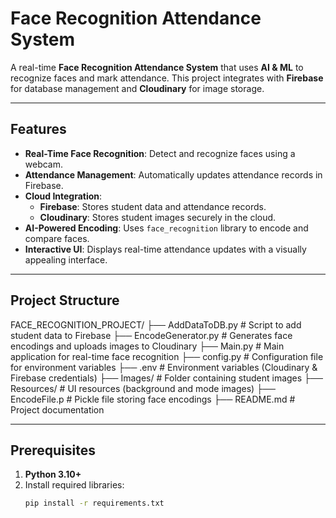 # Face Recognition Attendance System

A real-time **Face Recognition Attendance System** that uses **AI & ML** to recognize faces and mark attendance. This project integrates with **Firebase** for database management and **Cloudinary** for image storage.

---

## Features

- **Real-Time Face Recognition**: Detect and recognize faces using a webcam.
- **Attendance Management**: Automatically updates attendance records in Firebase.
- **Cloud Integration**:
  - **Firebase**: Stores student data and attendance records.
  - **Cloudinary**: Stores student images securely in the cloud.
- **AI-Powered Encoding**: Uses `face_recognition` library to encode and compare faces.
- **Interactive UI**: Displays real-time attendance updates with a visually appealing interface.

---

## Project Structure


FACE_RECOGNITION_PROJECT/ ├── AddDataToDB.py # Script to add student data to Firebase ├── EncodeGenerator.py # Generates face encodings and uploads images to Cloudinary ├── Main.py # Main application for real-time face recognition ├── config.py # Configuration file for environment variables ├── .env # Environment variables (Cloudinary & Firebase credentials) ├── Images/ # Folder containing student images ├── Resources/ # UI resources (background and mode images) ├── EncodeFile.p # Pickle file storing face encodings ├── README.md # Project documentation


---

## Prerequisites

1. **Python 3.10+**
2. Install required libraries:
   ```bash
   pip install -r requirements.txt
